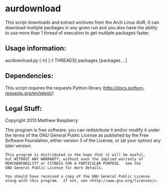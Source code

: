 aurdownload
======

This script downloads and extract archives from the Arch Linux AUR,
It can download multiple packages in any given run and you also have the ability
to use more than 1 thread of execution to get multiple packages faster.

Usage information:
------------------
aurdownload.py [-h] [-t THREADS] packages [packages ...]
                        
Dependencies:
-------------
This script requires the requests Python library (http://docs.python-requests.org/en/latest/)

Legal Stuff:
------------
Copyright 2013 Matthew Raspberry

This program is free software: you can redistribute it and/or modify
    it under the terms of the GNU General Public License as published by
    the Free Software Foundation, either version 3 of the License, or
    (at your option) any later version.
    
    This program is distributed in the hope that it will be useful,
    but WITHOUT ANY WARRANTY; without even the implied warranty of
    MERCHANTABILITY or FITNESS FOR A PARTICULAR PURPOSE.  See the
    GNU General Public License for more details.
    
    You should have received a copy of the GNU General Public License
    along with this program.  If not, see <http://www.gnu.org/licenses/>.

